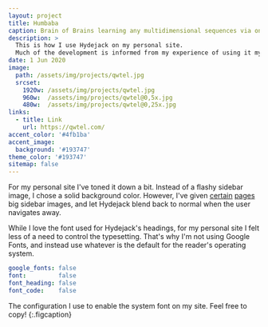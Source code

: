 ```yaml
---
layout: project
title: Humbaba
caption: Brain of Brains learning any multidimensional sequences via one shot learning
description: >
  This is how I use Hydejack on my personal site. 
  Much of the development is informed from my experience of using it myself, creating a tight feedback loop.
date: 1 Jun 2020
image: 
  path: /assets/img/projects/qwtel.jpg
  srcset: 
    1920w: /assets/img/projects/qwtel.jpg
    960w:  /assets/img/projects/qwtel@0,5x.jpg
    480w:  /assets/img/projects/qwtel@0,25x.jpg
links:
  - title: Link
    url: https://qwtel.com/
accent_color: '#4fb1ba'
accent_image:
  background: '#193747'
theme_color: '#193747'
sitemap: false
---
```


For my personal site I've toned it down a bit. Instead of a flashy sidebar image, I chose a solid background color.
However, I've given [certain](https://qwtel.com/projects/ducky-hunting/) [pages](https://qwtel.com/projects/blocky-blocks/) big sidebar images, and let Hydejack blend back to normal when the user navigates away.

While I love the font used for Hydejack's headings, for my personal site I felt less of a need to control the typesetting.
That's why I'm not using Google Fonts, and instead use whatever is the default for the reader's operating system.

```yml
google_fonts: false
font:         false
font_heading: false
font_code:    false
```

The configuration I use to enable the system font on my site. Feel free to copy!
{:.figcaption}
